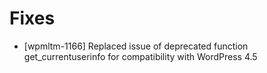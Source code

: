 # Fixes
* [wpmltm-1166] Replaced issue of deprecated function get_currentuserinfo for compatibility with WordPress 4.5
